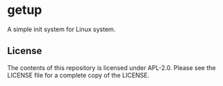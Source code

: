 # getup
A simple init system for Linux system.


## License

The contents of this repository is licensed under APL-2.0. Please see the
LICENSE file for a complete copy of the LICENSE.
